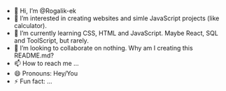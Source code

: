 - 👋 Hi, I’m @Rogalik-ek
- 👀 I’m interested in creating websites and simle JavaScript projects (like calculator).
- 🌱 I’m currently learning CSS, HTML and JavaScript. Maybe React, SQL and ToolScript, but rarely.
- 💞️ I’m looking to collaborate on nothing. Why am I creating this README.md?
- 📫 How to reach me ...
- 😄 Pronouns: Hey/You
- ⚡ Fun fact: ...

<!---
Rogalik-ek/Rogalik-ek is a ✨ special ✨ repository because its `README.md` (this file) appears on your GitHub profile.
You can click the Preview link to take a look at your changes.
--->
